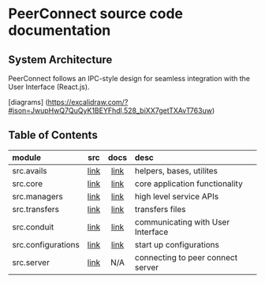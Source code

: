 # PeerConnect source code documentation

## System Architecture

PeerConnect follows an IPC-style design for seamless integration with the User Interface (React.js).

[diagrams] (<https://excalidraw.com/?#json=JwupHwQ7QuQyK1BEYFhdl,528_biXX7getTXAvT763uw>)

## Table of Contents

| module             |             src             |                  docs                  | desc                              |
|:-------------------|:---------------------------:|:--------------------------------------:|:----------------------------------|
| src.avails         |     [link](/src/avails)     |      [link](/docs/core/README.md)      | helpers, bases, utilites          |
| src.core           |      [link](/src/core)      |      [link](/docs/core/README.md)      | core application functionality    |
| src.managers       |    [link](/src/managers)    |    [link](/docs/managers/README.md)    | high level service APIs           |
| src.transfers      |   [link](/src/transfers)    |    [link](/docs/transfer/README.md)    | transfers files                   |
| src.conduit        |    [link](/src/conduit)     |    [link](/docs/conduit/README.md)     | communicating with User Interface |
| src.configurations | [link](/src/configurations) | [link](/docs/configurations/README.md) | start up configurations           |
| src.server         |     [link](/src/server)     |                  N/A                   | connecting to peer connect server |
